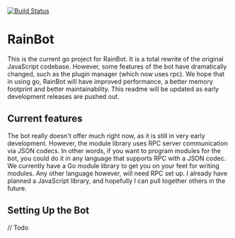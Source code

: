 [![Build Status](https://travis-ci.org/wolfchase/rainbot.svg?branch=develop)](https://travis-ci.org/wolfchase/rainbot)
# RainBot

This is the current go project for RainBot. It is a total rewrite of the original JavaScript codebase. However, some
features of the bot have dramatically changed, such as the plugin manager (which now uses rpc). We hope that in using
go, RainBot will have improved performance, a better memory footprint and better maintainability. This readme will
be updated as early development releases are pushed out.

## Current features

The bot really doesn't offer much right now, as it is still in very early development. However, the module library uses
RPC server communication via JSON codecs. In other words, if you want to program modules for the bot, you could do it
in any language that supports RPC with a JSON codec. We currently have a Go module library to get you on your feet
for writing modules. Any other language however, will need RPC set up. I already have planned a JavaScript library,
and hopefully I can pull together others in the future.

## Setting Up the Bot

// Todo
